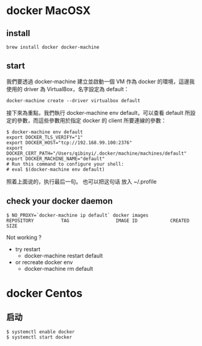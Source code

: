 

# docker  MacOSX

## install 

```
brew install docker docker-machine
```


## start 

我們要透過 docker-machine 建立並啟動一個 VM 作為 docker 的環境，這邊我使用的 driver 為 VirtualBox，名字設定為 default：

```
docker-machine create --driver virtualbox default
```

接下來為重點，我們執行 docker-machine env default，可以查看 default 所設定的參數，而這些參數用於指定 docker 的 client 所要連線的參數：

```
$ docker-machine env default
export DOCKER_TLS_VERIFY="1"
export DOCKER_HOST="tcp://192.168.99.100:2376"
export DOCKER_CERT_PATH="/Users/qibinyi/.docker/machine/machines/default"
export DOCKER_MACHINE_NAME="default"
# Run this command to configure your shell:
# eval $(docker-machine env default)
```

照着上面说的，执行最后一句。 也可以把这句话 放入 ~/.profile 


## check your docker daemon

```
$ NO_PROXY=`docker-machine ip default` docker images
REPOSITORY          TAG                 IMAGE ID            CREATED             SIZE
```

Not working ?

 - try restart 
    - docker-machine restart default
 - or recreate docker env
    - docker-machine rm default


# docker Centos 

## 启动

```
$ systemctl enable docker
$ systemctl start docker
```


